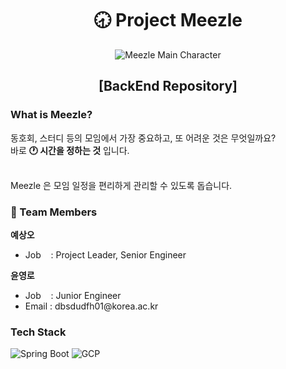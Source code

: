 <h1 align=center> 🕣 Project Meezle </h1>
<div align=center><img src="https://user-images.githubusercontent.com/58219267/211004342-14ec320d-c634-4818-80e3-2ae310f0c162.png" alt="Meezle Main Character"/> </div>
<h2 align=center> [BackEnd Repository] </h2>

<h3 align=left> What is Meezle? </h3>
<p align=left>
동호회, 스터디 등의 모임에서 가장 중요하고, 또 어려운 것은 무엇일까요? <br />
바로 <strong>🕐 시간을 정하는 것</strong> 입니다. <br /> <br />

Meezle 은 모임 일정을 편리하게 관리할 수 있도록 돕습니다. <br />
</p>

<h3 align=left> 👬 Team Members </h3>
<p align=left>
<strong>예상오</strong> <br />
<ul>
  <li> Job &nbsp;&nbsp; : Project Leader, Senior Engineer </li>
</ul>
<strong>윤영로</strong> <br />
<ul>
  <li> Job &nbsp;&nbsp : Junior Engineer </li>
  <li> Email : dbsdudfh01@korea.ac.kr </li>
</ul>
</p>

<h3 align=left> Tech Stack </h3>
<img src="https://img.shields.io/badge/-spring%20boot-gray?style=flat&logo=Spring Boot&logoColor=#6DB33F" alt="Spring Boot"/>
<img src="https://img.shields.io/badge/-gcp-gray?style=flat&logo=Google Cloud&logoColor=#4285F4" alt="GCP" />
